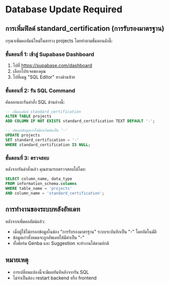 # Database Update Required

## การเพิ่มฟิลด์ standard_certification (การรับรองมาตรฐาน)

กรุณาเพิ่มคอลัมน์ใหม่ในตาราง projects โดยทำตามขั้นตอนดังนี้:

### ขั้นตอนที่ 1: เข้าสู่ Supabase Dashboard
1. ไปที่ https://supabase.com/dashboard
2. เลือกโปรเจคของคุณ
3. ไปที่เมนู "SQL Editor" ทางด้านซ้าย

### ขั้นตอนที่ 2: รัน SQL Command
คัดลอกและรันคำสั่ง SQL ด้านล่างนี้:

```sql
-- เพิ่มคอลัมน์ standard_certification
ALTER TABLE projects 
ADD COLUMN IF NOT EXISTS standard_certification TEXT DEFAULT '-';

-- อัพเดทข้อมูลเก่าให้มีค่าเริ่มต้นเป็น '-'
UPDATE projects 
SET standard_certification = '-' 
WHERE standard_certification IS NULL;
```

### ขั้นตอนที่ 3: ตรวจสอบ
หลังจากรันคำสั่งแล้ว คุณสามารถตรวจสอบได้โดย:
```sql
SELECT column_name, data_type 
FROM information_schema.columns 
WHERE table_name = 'projects' 
AND column_name = 'standard_certification';
```

## การทำงานของระบบหลังอัพเดท

หลังจากเพิ่มคอลัมน์แล้ว:
- เมื่อผู้ใช้ไม่กรอกข้อมูลในช่อง "การรับรองมาตรฐาน" ระบบจะบันทึกเป็น "-" โดยอัตโนมัติ
- ข้อมูลเก่าทั้งหมดจะถูกอัพเดทให้มีค่าเป็น "-" 
- ทั้งฟอร์ม Genba และ Suggestion จะทำงานได้ตามปกติ

## หมายเหตุ
- การเปลี่ยนแปลงนี้จะมีผลทันทีหลังจากรัน SQL
- ไม่จำเป็นต้อง restart backend หรือ frontend